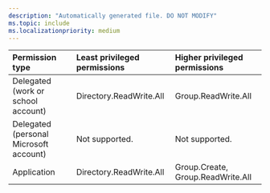 ```yaml
---
description: "Automatically generated file. DO NOT MODIFY"
ms.topic: include
ms.localizationpriority: medium
---
```


|Permission type|Least privileged permissions|Higher privileged permissions|
|:---|:---|:---|
|Delegated (work or school account)|Directory.ReadWrite.All|Group.ReadWrite.All|
|Delegated (personal Microsoft account)|Not supported.|Not supported.|
|Application|Directory.ReadWrite.All|Group.Create, Group.ReadWrite.All|

